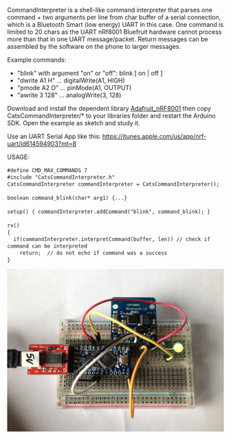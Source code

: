 CommandInterpreter is a shell-like command interpreter that parses one 
command + two arguments per line from char buffer of a serial connection,
which is a Bluetooth Smart (low energy) UART in this case.
One command is limited to 20 chars as the UART nRf8001 Bluefruit hardware cannot process more
than that in one UART message/packet. Return messages can be assembled by the
software on the phone to larger messages.

Example commands:
  * "blink" with argument "on" or "off": blink [ on | off ]
  * "dwrite A1 H"  ... digitalWrite(A1, HIGH)
  * "pmode A2 O"   ... pinMode(A1, OUTPUT)
  * "awrite 3 128" ... analogWrite(3, 128)

Download and install the dependent library [Adafruit_nRF8001](http://github.com/adafruit/Adafruit_nRF8001)
then copy CatsCommandInterpreter/* to your libraries folder and restart the 
Arduino SDK. Open the example as sketch and study it.

Use an UART Serial App like this: https://itunes.apple.com/us/app/nrf-uart/id614594903?mt=8

USAGE:

    #define CMD_MAX_COMMANDS 7
    #include "CatsCommandInterpreter.h"
    CatsCommandInterpreter commandInterpreter = CatsCommandInterpreter();

    boolean command_blink(char* arg1) {...}
    
    setup() { commandInterpreter.addCommand("blink", command_blink); }
    
    rx() 
    {
      if(commandInterpreter.interpretCommand(buffer, len)) // check if command can be interpreted
        return;  // do not echo if command was a success
    }

![](https://raw.githubusercontent.com/katzlbt/arduino-bluetooth-commander/master/pictures/ArduinoProBluefruit.jpg)
